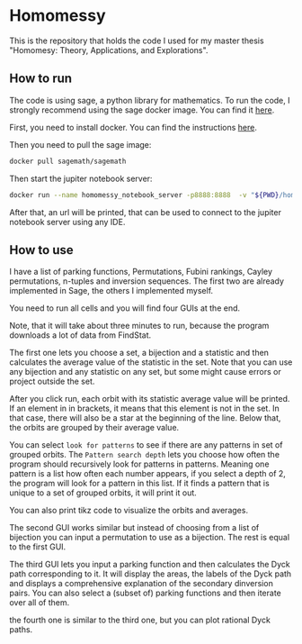# Homomessy

This is the repository that holds the code I used for my master thesis "Homomesy: Theory, Applications, and Explorations".


## How to run

The code is using sage, a python library for mathematics.
To run the code, I strongly recommend using the sage docker image. You can find it [here](https://hub.docker.com/r/sagemath/sagemath/).

First, you need to install docker. You can find the instructions [here](https://docs.docker.com/get-docker/).

Then you need to pull the sage image:

```bash
docker pull sagemath/sagemath
```

Then start the jupiter notebook server:

```bash
docker run --name homomessy_notebook_server -p8888:8888  -v "${PWD}/homomesy":/home/sage/homomesy -v "${PWD}/out":/home/sage/out sagemath/sagemath:latest sage-jupyter
```

After that, an url will be printed, that can be used to connect to the jupiter notebook server using any IDE.

## How to use


I have a list of parking functions, Permutations, Fubini rankings, Cayley permutations, n-tuples and inversion sequences.
The first two are already implemented in Sage, the others I implemented myself.

You need to run all cells and you will find four GUIs at the end. 

Note, that it will take about three minutes to run, because the program downloads a lot of data from FindStat.

The first one lets you choose a set, a bijection and a statistic and then calculates the average value of the statistic in the set.
Note that you can use any bijection and any statistic on any set, but some might cause errors or project outside the set.

After you click run, each orbit with its statistic average value will be printed.
If an element in in brackets, it means that this element is not in the set.
In that case, there will also be a star at the beginning of the line.
Below that, the orbits are grouped by their average value.

You can select `look for patterns` to see if there are any patterns in set of grouped orbits.
The `Pattern search depth` lets you choose how often the program should recursively look for patterns in patterns.
Meaning one pattern is a list how often each number appears, if you select a depth of $2$, the program will look for a pattern in this list.
If it finds a pattern that is unique to a set of grouped orbits, it will print it out.

You can also print tikz code to visualize the orbits and averages.

The second GUI works similar but instead of choosing from a list of bijection you can input a permutation to use as a bijection.
The rest is equal to the first GUI.

The third GUI lets you input a parking function and then calculates the Dyck path corresponding to it.
It will display the areas, the labels of the Dyck path and displays a comprehensive explanation of the secondary dinversion pairs.
You can also select a (subset of) parking functions and then iterate over all of them.

the fourth one is similar to the third one, but you can plot rational Dyck paths.

